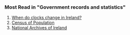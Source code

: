 ###  Most Read in "Government records and statistics"

  1. [ When do clocks change in Ireland? ](/en/government-in-ireland/how-government-works/government-records-and-statistics/when-do-clocks-change/)
  2. [ Census of Population ](/en/government-in-ireland/how-government-works/government-records-and-statistics/census/)
  3. [ National Archives of Ireland ](/en/government-in-ireland/how-government-works/government-records-and-statistics/national-archives-of-ireland/)
